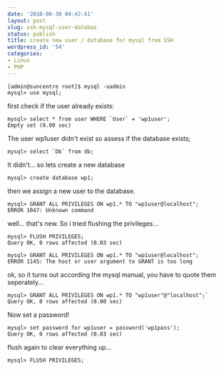 ```yaml
---
date: '2010-06-30 04:42:41'
layout: post
slug: ssh-mysql-user-databas
status: publish
title: create new user / database for mysql from SSH
wordpress_id: '54'
categories:
- Linux
- PHP
---
```


    [admin@suncentre root]$ mysql -uadmin
    mysql> use mysql;

first check if the user already exists:

    mysql> select * from user WHERE `User` = 'wp1user';
    Empty set (0.00 sec)

The user wp1user didn't exist so assess if the database exists;

    mysql> select `Db` from db;

It didn't... so lets create a new database

    mysql> create database wp1;

then we assign a new user to the database.

    mysql> GRANT ALL PRIVILEGES ON wp1.* TO "wp1user@localhost";
    ERROR 1047: Unknown command

well... that's new. So i tried flushing the privileges...

    mysql> FLUSH PRIVILEGES;
    Query OK, 0 rows affected (0.03 sec)

    mysql> GRANT ALL PRIVILEGES ON wp1.* TO "wp1user@localhost";
    ERROR 1145: The host or user argument to GRANT is too long

ok, so it turns out according the mysql manual, you have to quote them seperately...

    mysql> GRANT ALL PRIVILEGES ON wp1.* TO "wp1user"@"localhost";`
    Query OK, 0 rows affected (0.00 sec)

Now set a password!

    mysql> set password for wp1user = password('wp1pass');
    Query OK, 0 rows affected (0.03 sec)

flush again to clear everything up...

    mysql> FLUSH PRIVILEGES;
